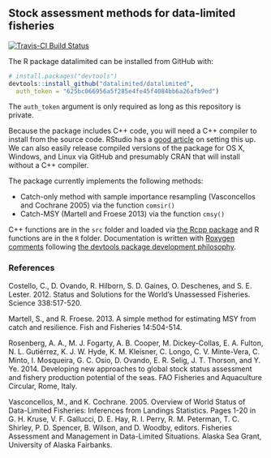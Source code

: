 ## Stock assessment methods for data-limited fisheries

[![Travis-CI Build Status](https://magnum.travis-ci.org/datalimited/datalimited.png?branch=master)](https://travis-ci.org/datalimited/datalimited)

The R package datalimited can be installed from GitHub with:

```R
# install.packages("devtools")
devtools::install_github("datalimited/datalimited", 
  auth_token = "625bc066956a5f285e4fe45f4084bb6a26afb9ed")
```

The `auth_token` argument is only required as long as this repository is private.

Because the package includes C++ code, you will need a C++ compiler to install from the source code. RStudio has a [good article](https://support.rstudio.com/hc/en-us/articles/200486498-Package-Development-Prerequisites) on setting this up. We can also easily release compiled versions of the package for OS X, Windows, and Linux via GitHub and presumably CRAN that will install without a C++ compiler.

The package currently implements the following methods:

- Catch-only method with sample importance resampling (Vasconcellos and Cochrane 2005) via the function `comsir()`
- Catch-MSY (Martell and Froese 2013) via the function `cmsy()`

C++ functions are in the `src` folder and loaded via [the Rcpp package](http://cran.r-project.org/web/packages/Rcpp/index.html) and R functions are in the `R` folder. Documentation is written with [Roxygen comments](http://r-pkgs.had.co.nz/man.html) following [the devtools package development philosophy](http://r-pkgs.had.co.nz).

### References

Costello, C., D. Ovando, R. Hilborn, S. D. Gaines, O. Deschenes, and S. E. Lester. 2012. Status and Solutions for the World’s Unassessed Fisheries. Science 338:517-520.

Martell, S., and R. Froese. 2013. A simple method for estimating MSY from catch and resilience. Fish and Fisheries 14:504-514.

Rosenberg, A. A., M. J. Fogarty, A. B. Cooper, M. Dickey-Collas, E. A. Fulton, N. L. Gutiérrez, K. J. W. Hyde, K. M. Kleisner, C. Longo, C. V. Minte-Vera, C. Minto, I. Mosqueira, G. C. Osio, D. Ovando, E. R. Selig, J. T. Thorson, and Y. Ye. 2014. Developing new approaches to global stock status assessment and fishery production potential of the seas. FAO Fisheries and Aquaculture Circular, Rome, Italy.

Vasconcellos, M., and K. Cochrane. 2005. Overview of World Status of Data-Limited Fisheries: Inferences from Landings Statistics. Pages 1-20 in G. H. Kruse, V. F. Gallucci, D. E. Hay, R. I. Perry, R. M. Peterman, T. C. Shirley, P. D. Spencer, B. Wilson, and D. Woodby, editors. Fisheries Assessment and Management in Data-Limited Situations. Alaska Sea Grant, University of Alaska Fairbanks.
